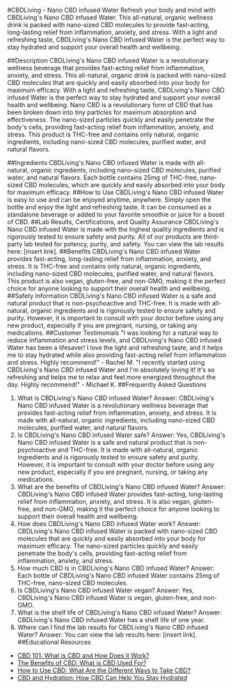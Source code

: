 #CBDLiving - Nano CBD infused Water
Refresh your body and mind with CBDLiving's Nano CBD infused Water. This all-natural, organic wellness drink is packed with nano-sized CBD molecules to provide fast-acting, long-lasting relief from inflammation, anxiety, and stress. With a light and refreshing taste, CBDLiving's Nano CBD infused Water is the perfect way to stay hydrated and support your overall health and wellbeing.

##Description
CBDLiving's Nano CBD infused Water is a revolutionary wellness beverage that provides fast-acting relief from inflammation, anxiety, and stress. This all-natural, organic drink is packed with nano-sized CBD molecules that are quickly and easily absorbed into your body for maximum efficacy. With a light and refreshing taste, CBDLiving's Nano CBD infused Water is the perfect way to stay hydrated and support your overall health and wellbeing.
Nano CBD is a revolutionary form of CBD that has been broken down into tiny particles for maximum absorption and effectiveness. The nano-sized particles quickly and easily penetrate the body's cells, providing fast-acting relief from inflammation, anxiety, and stress. This product is THC-free and contains only natural, organic ingredients, including nano-sized CBD molecules, purified water, and natural flavors.

##Ingredients
CBDLiving's Nano CBD infused Water is made with all-natural, organic ingredients, including nano-sized CBD molecules, purified water, and natural flavors. Each bottle contains 25mg of THC-free, nano-sized CBD molecules, which are quickly and easily absorbed into your body for maximum efficacy. 
##How to Use
CBDLiving's Nano CBD infused Water is easy to use and can be enjoyed anytime, anywhere. Simply open the bottle and enjoy the light and refreshing taste. It can be consumed as a standalone beverage or added to your favorite smoothie or juice for a boost of CBD. 
##Lab Results, Certifications, and Quality Assurance
CBDLiving's Nano CBD infused Water is made with the highest quality ingredients and is rigorously tested to ensure safety and purity. All of our products are third-party lab tested for potency, purity, and safety. You can view the lab results here: [insert link]. 
##Benefits
CBDLiving's Nano CBD infused Water provides fast-acting, long-lasting relief from inflammation, anxiety, and stress. It is THC-free and contains only natural, organic ingredients, including nano-sized CBD molecules, purified water, and natural flavors. This product is also vegan, gluten-free, and non-GMO, making it the perfect choice for anyone looking to support their overall health and wellbeing. 
##Safety Information
CBDLiving's Nano CBD infused Water is a safe and natural product that is non-psychoactive and THC-free. It is made with all-natural, organic ingredients and is rigorously tested to ensure safety and purity. However, it is important to consult with your doctor before using any new product, especially if you are pregnant, nursing, or taking any medications. 
##Customer Testimonials
"I was looking for a natural way to reduce inflammation and stress levels, and CBDLiving's Nano CBD infused Water has been a lifesaver! I love the light and refreshing taste, and it helps me to stay hydrated while also providing fast-acting relief from inflammation and stress. Highly recommend!" - Rachel M.
"I recently started using CBDLiving's Nano CBD infused Water and I'm absolutely loving it! It's so refreshing and helps me to relax and feel more energized throughout the day. Highly recommend!" - Michael K.
##Frequently Asked Questions
1. What is CBDLiving's Nano CBD infused Water?
Answer: CBDLiving's Nano CBD infused Water is a revolutionary wellness beverage that provides fast-acting relief from inflammation, anxiety, and stress. It is made with all-natural, organic ingredients, including nano-sized CBD molecules, purified water, and natural flavors.
2. Is CBDLiving's Nano CBD infused Water safe?
Answer: Yes, CBDLiving's Nano CBD infused Water is a safe and natural product that is non-psychoactive and THC-free. It is made with all-natural, organic ingredients and is rigorously tested to ensure safety and purity. However, it is important to consult with your doctor before using any new product, especially if you are pregnant, nursing, or taking any medications.
3. What are the benefits of CBDLiving's Nano CBD infused Water?
Answer: CBDLiving's Nano CBD infused Water provides fast-acting, long-lasting relief from inflammation, anxiety, and stress. It is also vegan, gluten-free, and non-GMO, making it the perfect choice for anyone looking to support their overall health and wellbeing.
4. How does CBDLiving's Nano CBD infused Water work?
Answer: CBDLiving's Nano CBD infused Water is packed with nano-sized CBD molecules that are quickly and easily absorbed into your body for maximum efficacy. The nano-sized particles quickly and easily penetrate the body's cells, providing fast-acting relief from inflammation, anxiety, and stress.
5. How much CBD is in CBDLiving's Nano CBD infused Water?
Answer: Each bottle of CBDLiving's Nano CBD infused Water contains 25mg of THC-free, nano-sized CBD molecules. 
6. Is CBDLiving's Nano CBD infused Water vegan?
Answer: Yes, CBDLiving's Nano CBD infused Water is vegan, gluten-free, and non-GMO. 
7. What is the shelf life of CBDLiving's Nano CBD infused Water?
Answer: CBDLiving's Nano CBD infused Water has a shelf life of one year.
8. Where can I find the lab results for CBDLiving's Nano CBD infused Water?
Answer: You can view the lab results here: [insert link].
##Educational Resources
- [CBD 101: What is CBD and How Does it Work?](https://www.cbdliving.com/blogs/cbd-news/cbd-101-what-is-cbd-and-how-does-it-work)
- [The Benefits of CBD: What is CBD Used For?](https://www.cbdliving.com/blogs/cbd-news/the-benefits-of-cbd-what-is-cbd-used-for)
- [How to Use CBD: What Are the Different Ways to Take CBD?](https://www.cbdliving.com/blogs/cbd-news/how-to-use-cbd-what-are-the-different-ways-to-take-cbd)
- [CBD and Hydration: How CBD Can Help You Stay Hydrated](https://www.cbdliving.com/blogs/cbd-news/cbd-and-hydration-how-cbd-can-help-you-stay-hydrated)
